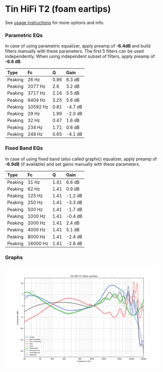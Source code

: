 # Tin HiFi T2 (foam eartips)
See [usage instructions](https://github.com/jaakkopasanen/AutoEq#usage) for more options and info.

### Parametric EQs
In case of using parametric equalizer, apply preamp of **-6.4dB** and build filters manually
with these parameters. The first 5 filters can be used independently.
When using independent subset of filters, apply preamp of **-6.6 dB**.

| Type    | Fc       |    Q | Gain    |
|:--------|:---------|:-----|:--------|
| Peaking | 26 Hz    | 0.96 | 6.3 dB  |
| Peaking | 2077 Hz  | 2.6  | 3.2 dB  |
| Peaking | 3717 Hz  | 2.16 | 5.5 dB  |
| Peaking | 6404 Hz  | 3.25 | 5.6 dB  |
| Peaking | 10592 Hz | 0.81 | -4.7 dB |
| Peaking | 29 Hz    | 1.99 | -2.0 dB |
| Peaking | 32 Hz    | 0.47 | 1.6 dB  |
| Peaking | 234 Hz   | 1.71 | 0.6 dB  |
| Peaking | 248 Hz   | 0.65 | -4.1 dB |

### Fixed Band EQs
In case of using fixed band (also called graphic) equalizer, apply preamp of **-6.9dB**
(if available) and set gains manually with these parameters.

| Type    | Fc       |    Q | Gain    |
|:--------|:---------|:-----|:--------|
| Peaking | 31 Hz    | 1.41 | 6.6 dB  |
| Peaking | 62 Hz    | 1.41 | 0.9 dB  |
| Peaking | 125 Hz   | 1.41 | -1.2 dB |
| Peaking | 250 Hz   | 1.41 | -3.3 dB |
| Peaking | 500 Hz   | 1.41 | -1.7 dB |
| Peaking | 1000 Hz  | 1.41 | -0.4 dB |
| Peaking | 2000 Hz  | 1.41 | 2.4 dB  |
| Peaking | 4000 Hz  | 1.41 | 5.1 dB  |
| Peaking | 8000 Hz  | 1.41 | -2.4 dB |
| Peaking | 16000 Hz | 1.41 | -2.8 dB |

### Graphs
![](./Tin%20HiFi%20T2%20(foam%20eartips).png)